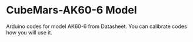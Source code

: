 # CubeMars-AK60-6 Model
Arduino codes for model AK60-6 from Datasheet.
You can calibrate codes how you will use it.
